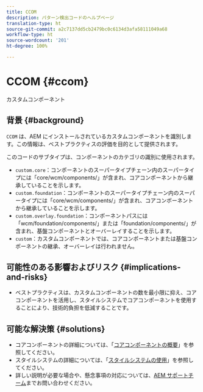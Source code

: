 ```yaml
---
title: CCOM
description: パターン検出コードのヘルプページ
translation-type: ht
source-git-commit: a2c7137dd5cb2479bc0c6134d3afa58111049a68
workflow-type: ht
source-wordcount: '201'
ht-degree: 100%

---
```



# CCOM {#ccom}

カスタムコンポーネント

## 背景 {#background}

`CCOM` は、AEM にインストールされているカスタムコンポーネントを識別します。この情報は、ベストプラクティスの評価を目的として提供されます。

このコードのサブタイプは、コンポーネントのカテゴリの識別に使用されます。

* `custom.core`：コンポーネントのスーパータイプチェーン内のスーパータイプには「core/wcm/components/」が含まれ、コアコンポーネントから継承していることを示します。
* `custom.foundation`：コンポーネントのスーパータイプチェーン内のスーパータイプには「core/wcm/components/」が含まれ、コアコンポーネントから継承していることを示します。
* `custom.overlay.foundation`：コンポーネントパスには「wcm/foundation/components/」または「foundation/components/」が含まれ、基盤コンポーネントとオーバーレイすることを示します。
* `custom`：カスタムコンポーネントでは、コアコンポーネントまたは基盤コンポーネントの継承、オーバーレイは行われません。

## 可能性のある影響およびリスク {#implications-and-risks}

* ベストプラクティスは、カスタムコンポーネントの数を最小限に抑え、コアコンポーネントを活用し、スタイルシステムでコアコンポーネントを使用することにより、技術的負担を低減することです。

## 可能な解決策 {#solutions}

* コアコンポーネントの詳細については、「[コアコンポーネントの概要](https://experienceleague.adobe.com/docs/experience-manager-core-components/using/introduction.html?lang=ja)」を参照してください。
* スタイルシステムの詳細については、「[スタイルシステムの使用](https://experienceleague.adobe.com/docs/experience-manager-learn/sites/page-authoring/style-system-feature-video-use.html?lang=ja#page-authoring)」を参照してください。
* 詳しい説明が必要な場合や、懸念事項の対応については、[AEM サポートチーム](https://helpx.adobe.com/jp/enterprise/using/support-for-experience-cloud.html)までお問い合わせください。
